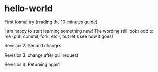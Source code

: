 # hello-world
First formal try (reading the 10-minutes guide)

I am happy to start learning something new! The wording still looks odd to me (pull, commit, fork, etc.), but let's see how it goes!


Revision 2: Second changes

Revision 3: change after pull request

Revision 4: Returning again!
